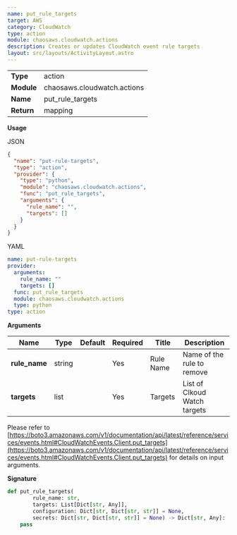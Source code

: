 ```yaml
---
name: put_rule_targets
target: AWS
category: CloudWatch
type: action
module: chaosaws.cloudwatch.actions
description: Creates or updates CloudWatch event rule targets
layout: src/layouts/ActivityLayout.astro
---
```


|            |                             |
| ---------- | --------------------------- |
| **Type**   | action                      |
| **Module** | chaosaws.cloudwatch.actions |
| **Name**   | put_rule_targets            |
| **Return** | mapping                     |

**Usage**

JSON

```json
{
  "name": "put-rule-targets",
  "type": "action",
  "provider": {
    "type": "python",
    "module": "chaosaws.cloudwatch.actions",
    "func": "put_rule_targets",
    "arguments": {
      "rule_name": "",
      "targets": []
    }
  }
}
```

YAML

```yaml
name: put-rule-targets
provider:
  arguments:
    rule_name: ""
    targets: []
  func: put_rule_targets
  module: chaosaws.cloudwatch.actions
  type: python
type: action
```

**Arguments**

| Name          | Type   | Default | Required | Title     | Description                  |
| ------------- | ------ | ------- | -------- | --------- | ---------------------------- |
| **rule_name** | string |         | Yes      | Rule Name | Name of the rule to remove   |
| **targets**   | list   |         | Yes      | Targets   | List of Clkoud Watch targets |

Please refer to [https://boto3.amazonaws.com/v1/documentation/api/latest/reference/services/events.html#CloudWatchEvents.Client.put_targets](https://boto3.amazonaws.com/v1/documentation/api/latest/reference/services/events.html#CloudWatchEvents.Client.put_targets) for details on input arguments.

**Signature**

```python
def put_rule_targets(
        rule_name: str,
        targets: List[Dict[str, Any]],
        configuration: Dict[str, Dict[str, str]] = None,
        secrets: Dict[str, Dict[str, str]] = None) -> Dict[str, Any]:
    pass

```
